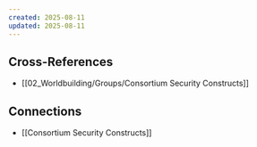 ```yaml
---
created: 2025-08-11
updated: 2025-08-11
---
```




## Cross-References

- [[02_Worldbuilding/Groups/Consortium Security Constructs]]


## Connections

- [[Consortium Security Constructs]]

